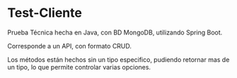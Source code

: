 # Test-Cliente

Prueba Técnica hecha en Java, con BD MongoDB, utilizando Spring Boot.

Corresponde a un API, con formato CRUD.

Los métodos están hechos sin un tipo especifico, pudiendo retornar mas de un tipo, lo que permite controlar varias opciones.
